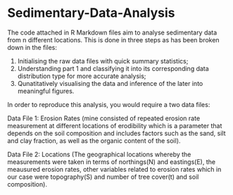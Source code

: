 # Sedimentary-Data-Analysis
The code attached in R Markdown files aim to analyse sedimentary data from n different locations. This is done in three steps as has been broken down in the files:

1. Initialising the raw data files with quick summary statistics;
2. Understanding part 1 and classifying it into its corresponding data distribution type for more accurate analysis;
3. Qunatitatively visualising the data and inference of the later into meaningful figures.

In order to reproduce this analysis, you would require a two data files:

Data File 1: Erosion Rates (mine consisted of repeated erosion rate measurement at different locations of erodibility which is a parameter that depends on the soil composition and includes factors such as the sand, silt and clay fraction, as well as the organic content of the soil).

Data File 2: Locations (The geographical locations whereby the measurements were taken in terms of northings(N) and eastings(E), the meausured erosion rates, other variables related to erosion rates which in our case were topography(S) and number of tree cover(t) and soil composition). 

